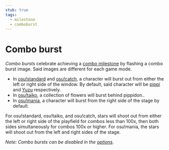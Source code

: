 ```yaml
---
stub: true
tags:
  - milestone
  - comboburst
---
```


# Combo burst

*Combo bursts* celebrate achieving a [combo milestone](/wiki/Glossary/Combo_milestone) by flashing a combo burst image. Said images are different for each game mode.

- In [osu!standard](/wiki/Game_mode/osu!) and [osu!catch](/wiki/Game_mode/osu!catch), a character will burst out from either the left or right side of the window. By default, said character will be [pippi](/wiki/Mascots#-pippi) and [Yuzu](/wiki/Mascots#-yuzu) respectively.
- In [osu!taiko](/wiki/Game_mode/osu!taiko), a collection of flowers will burst behind pippidon.<!-- TODO: stubless term "pippidon" -->.
- In [osu!mania](/wiki/Game_mode/osu!mania), a character will burst from the right side of the stage by default.

For osu!standard, osu!taiko, and osu!catch, stars will shoot out from either the left or right side of the playfield for combos less than 100x, then both sides simultaneously for combos 100x or higher. For osu!mania, the stars will shoot out from the left and right sides of the stage.

*Note: Combo bursts can be disabled in the [options](/wiki/Options).*

<!--TODO: Add images and links-->

